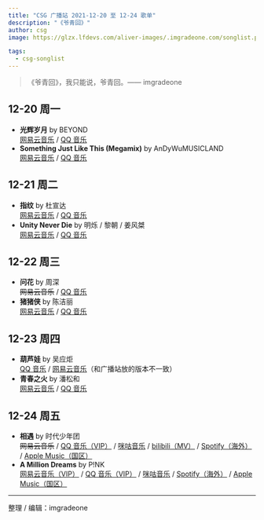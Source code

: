 ```yaml
---
title: "CSG 广播站 2021-12-20 至 12-24 歌单"
description: "《爷青回》"
author: csg
image: https://glzx.lfdevs.com/aliver-images/.imgradeone.com/songlist.png

tags:
  - csg-songlist
---
```


> 《爷青回》，我只能说，爷青回。—— imgradeone

## 12-20 周一

- **光辉岁月** by BEYOND  
  [网易云音乐](https://music.163.com/song?id=1893256776) / [QQ 音乐](https://y.qq.com/n/ryqq/songDetail/101167817)
- **Something Just Like This (Megamix)** by AnDyWuMUSICLAND  
  [网易云音乐](https://music.163.com/song?id=471565537) / [QQ 音乐](https://y.qq.com/n/ryqq/songDetail/201944692)

## 12-21 周二

- **指纹** by 杜宣达  
  [网易云音乐](https://music.163.com/song?id=1887139866) / [QQ 音乐](https://y.qq.com/n/ryqq/songDetail/331264584)
- **Unity Never Die** by 明烁 / 黎朝 / 姜风桀  
  [网易云音乐](https://music.163.com/song?id=1830389052) / [QQ 音乐](https://y.qq.com/n/ryqq/songDetail/301942272)

## 12-22 周三

- **问花** by 周深  
  ~~网易云音乐~~ / [QQ 音乐](https://y.qq.com/n/ryqq/songDetail/317170200)
- **猪猪侠** by 陈洁丽  
  [网易云音乐](https://music.163.com/song?id=34324641) / [QQ 音乐](https://y.qq.com/n/ryqq/songDetail/276964034)

## 12-23 周四

- **葫芦娃** by 吴应炬  
  [QQ 音乐](https://y.qq.com/n/ryqq/songDetail/212063123?songtype=0) / [网易云音乐](https://music.163.com/song?id=519250206)（和广播站放的版本不一致）
- **青春之火** by 潘松和  
  [网易云音乐](https://music.163.com/song?id=27907768) / [QQ 音乐](https://y.qq.com/n/ryqq/songDetail/106699565)

## 12-24 周五

- **相遇** by 时代少年团  
  ~~网易云音乐~~ / [QQ 音乐（VIP）](https://y.qq.com/n/ryqq/songDetail/275852004) / [咪咕音乐](https://music.migu.cn/v3/music/song/69909900089) / [bilibili（MV）](https://www.bilibili.com/video/BV1LZ4y1T7GL) / [Spotify（海外）](https://open.spotify.com/track/3mTQhhVBQWAL9qs1oyckyS) / [Apple Music（国区）](https://music.apple.com/cn/album/相遇/1529829920?i=1529829921)
- **A Million Dreams** by P!NK  
  [网易云音乐（VIP）](https://music.163.com/song?id=1319433583) / [QQ 音乐（VIP）](https://y.qq.com/n/ryqq/songDetail/001nPua81Cd8Ws) / [咪咕音乐](https://music.migu.cn/v3/music/song/6005751NHPA) / [Spotify（海外）](https://open.spotify.com/track/0oagwWkGlBoACUuKvTmqZV) / [Apple Music（国区）](https://music.apple.com/cn/album/a-million-dreams/1439343342?i=1439343348)

---

整理 / 编辑：imgradeone
